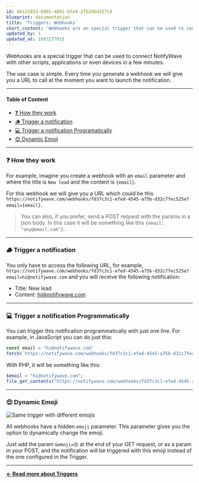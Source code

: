 ```yaml
---
id: 04123833-6965-4891-bfe9-2fb2dbd327c8
blueprint: documentation
title: 'Triggers: Webhooks'
short_content: 'Webhooks are an special trigger that can be used to connect NotifyWave with other scripts or application in a few minutes.'
updated_by: 1
updated_at: 1683277015
---
```

Webhooks are a special trigger that can be used to connect NotifyWave with other scripts, applications or even devices in a few minutes.

The use case is simple. Every time you generate a webhook we will give you a URL to call at the moment you want to launch the notification.

---

#### Table of Content

- [❓ How they work](#how-they-work)
- [🪵 Trigger a notification](#trigger-a-notification)
- [💻 Trigger a notification Programatically](#trigger-a-notification-programatically)
- [😍 Dynamic Emoji](#dynamic-emoji)

---

<div style="scroll-margin-top: 40px" id="how-they-work"></div>

### ❓ How they work

For example, imagine you create a webhook with an `email` parameter and where the title is `New lead` and the content is `{email}`.

For this webhook we will give you a URL which could be this `https://notifywave.com/webhooks/fd37c3c1-efed-4545-a75b-d32c7fec525e?email={email}`.

> You can also, if you prefer, send a POST request with the params in a json body. In this case it will be something like this `{email: "any@email.com"}`.

---

<div style="scroll-margin-top: 40px" id="trigger-a-notification"></div>

### 🪵 Trigger a notification

You only have to access the following URL, for example, `https://notifywave.com/webhooks/fd37c3c1-efed-4545-a75b-d32c7fec525e?email=hi@notifywave.com` and you will receive the following notification:

- Title: New lead
- Content: hi@notifywave.com

---

<div style="scroll-margin-top: 40px" id="trigger-a-notification-programmatically"></div>

### 💻 Trigger a notification Programmatically

You can trigger this notification programmatically with just one line. For example, in JavaScript you can do just this:

```javascript
const email = "hi@notifywave.com"
fetch(`https://notifywave.com/webhooks/fd37c3c1-efed-4545-a75b-d32c7fec525e?email=${email}`)
```

With PHP, it will be something like this:

```php
$email = "hi@notifywave.com";
file_get_contents("https://notifywave.com/webhooks/fd37c3c1-efed-4545-a75b-d32c7fec525e?email=${email}");
```

---

<div style="scroll-margin-top: 40px" id="dynamic-emoji"></div>

### 😍 Dynamic Emoji

![Same trigger with different emojis](/images/documentation/20230505094536_webhook_trigger_dynamic_emoji.png)

All webhooks have a hidden `emoji` parameter. This parameter gives you the option to dynamically change the emoji.

Just add the param `&emoji=😍` at the end of your GET request, or as a param in your POST, and the notification will be triggered with this emoji instead of the one configured in the Trigger.

---

[**← Read more about Triggers**](/documentation/triggers)